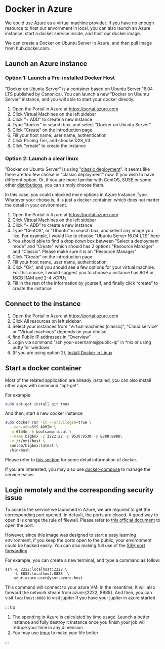 ---
---
# Docker in Azure

We could use [Azure](https://azure.microsoft.com) as a virtual machine provider. If you have no enough resource to host our envornment in local, you can also launch an Azure instance, start a docker service inside, and host our docker image.

We can create a Docker on Ubuntu Server in Azure, and then pull image from hub.docker.com.

## Launch an Azure instance

### Option 1: Launch a Pre-installed Docker Host

"Docker on Ubuntu Server" is a container based on Ubuntu Server 16.04 LTS published by Canonical. You can launch a new ”Docker on Ubuntu Server” instance, and you will able to start your docker directly.

1. Open the Portal in Azure at <https://portal.azure.com>
2. Click Virtual Machines on the left sidebar
3. Click “+ ADD” to create a new instance
4. Type “docker” in search box, and select "Docker on Ubuntu Server"
5. Click “Create” on the introduction page
6. Fill your host name, user name, authentication
7. Click Pricing Tier, and choose D2S_V3
8. Click “create” to create the instance

### Option 2: Launch a clear linux

"Docker on Ubuntu Server" is using "[classic deployment](https://docs.microsoft.com/en-us/azure/azure-resource-manager/resource-manager-deployment-model)". It seems like there are too few choise in "classic deployment" now. If you wish to have different option.
Or, if you are more familiar with CentOS, SUSE or some other [distributions](https://en.wikipedia.org/wiki/Linux_distribution), you can simply choose them.

In this case, you could unlocked more options in Azure Instance Type. Whatever your choise is, it is just a docker container, which does not matter the detail in your environment.

1. Open the Portal in Azure at <https://portal.azure.com>
2. Click Virtual Machines on the left sidebar
3. Click “+ ADD” to create a new instance
4. Type “CentOS”, or "Ubuntu" in search box, and select any image you like. For example, I would like to choose "Ubuntu Server 16.04 LTS" here
5. You should able to find a drop down box between "Select a deployment mode" and "Create" which should has 2 options "Resource Manager" and "Classic". Please make sure it is on "Resource Manager"
6. Click “Create” on the introduction page
7. Fill your host name, user name, authentication
8. Click "Ok", and you should see a few options for your virtual machine. For this course, I would suggest you to choose a instance has 8GB or 16GB RAM and 2-4 vCPUs
9. Fill in the rest of the information by yourself, and finally click “create” to create the instance

## Connect to the instance

1. Open the Portal in Azure at <https://portal.azure.com>
2. Click All resources on left sidebar.
3. Select your instances from “Virtual machines (classic)”, “Cloud service” or "Virtual machines" depends on your choise
4. find Public IP addresses in “Overview”
5. Login via command “ssh your-username@public-ip” in *nix or using putty for windows
6. (If you are using option 2), [Install Docker in Linux](/env/env-local-docker-linux.html)

## Start a docker container

Most of the related application are already installed, you can also install other apps with command “apt-get”.

For example:

```bash
sudo apt-get install git tmux
```

And then, start a new docker instance

```bash
sudo docker run -it --privileged=true \
  --cap-add=SYS_ADMIN \
  -m 6144m -h bootcamp.local \
  --name bigbox -p 2222:22 -p 9530:9530 -p 8888:8888\
  -v /:/mnt/host \
  sunlab/bigbox:latest \
  /bin/bash
```

Please refer to [this section](/env/env-local-docker.html#_2-pull-and-run-docker-image) for some detail information of docker.

If you are interested, you may also use [docker-compose](/env/env-docker-compose.html#docker-compose) to manage the service easier.


## Login remotely and the corresponding security issue

To access the service we launched in Azure, we are required to get the corresponding port opened. In default, the ports are closed. A good way to open it is change the rule of filewall. Please refer to [this official document](https://docs.microsoft.com/en-us/azure/virtual-machines/windows/nsg-quickstart-portal) to open the port.

However, since this image was designed to start a easy learning environment, if you keep the ports open to the public, your environment could be hacked easily. You can also making full use of the [SSH port forwarding](https://www.ssh.com/ssh/tunneling/example).

For example, you can create a new terminal, and type a command as follow:

```
ssh -L 2222:localhost:2222 \
    -L 8888:localhost:8888  \
    your-azure-user@your-azure-host
```

This command will connect to your azure VM. In the meantime, It will also forward the network steam from azure:{2222, 8888}. And then, you can visit `localhost:8888` to visit jupiter if you have your jupiter in azure started.




::: tip

1. The spending in Azure is calculated by time usage. Launch a better instance and fully destroy it instance once you finish your job will reduce your time in any dimension
2. You may use [tmux](https://tmux.github.io/) to make your life better

:::
